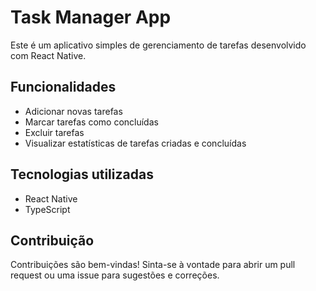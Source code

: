 # Task Manager App





Este é um aplicativo simples de gerenciamento de tarefas desenvolvido com React Native.

## Funcionalidades

- Adicionar novas tarefas
- Marcar tarefas como concluídas
- Excluir tarefas
- Visualizar estatísticas de tarefas criadas e concluídas

## Tecnologias utilizadas

- React Native
- TypeScript

## Contribuição

Contribuições são bem-vindas! Sinta-se à vontade para abrir um pull request ou uma issue para sugestões e correções.
